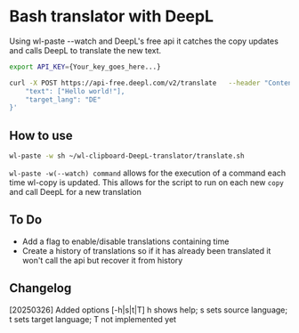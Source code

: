# Bash translator with DeepL

Using wl-paste --watch and DeepL's free api it catches the copy updates and calls DeepL to translate the new text.

```sh
export API_KEY={Your_key_goes_here...}

curl -X POST https://api-free.deepl.com/v2/translate   --header "Content-Type: application/json"   --header "Authorization: DeepL-Auth-Key $API_KEY"   --data '{
    "text": ["Hello world!"], 
    "target_lang": "DE"
}'
```

## How to use

```sh
wl-paste -w sh ~/wl-clipboard-DeepL-translator/translate.sh
```

`wl-paste -w(--watch) command` allows for the execution of a command each time wl-copy is updated. This allows for the script to run on each new `copy` and call DeepL for a new translation

## To Do
- Add a flag to enable/disable translations containing time
- Create a history of translations so if it has already been translated it won't call the api but recover it from history

## Changelog
[20250326] Added options [-h|s|t|T] h shows help; s sets source language; t sets target language; T not implemented yet
